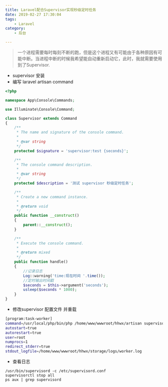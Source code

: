 ```yaml
---
title: Laravel配合Supervisor实现秒级定时任务
date: 2019-02-27 17:30:04
tags:
    - Laravel
category:
    - 后台

---
```

> 一个进程需要每时每刻不断的跑，但是这个进程又有可能由于各种原因有可能中断。当进程中断的时候我希望能自动重新启动它，此时，我就需要使用到了Supervisor.
- supervisor 安装 
- 编写 laravel artisan command
<!-- more -->
```php
<?php

namespace App\Console\Commands;

use Illuminate\Console\Command;

class Supervisor extends Command
{
	/**
	 * The name and signature of the console command.
	 *
	 * @var string
	 */
	protected $signature = 'supervisor:test {seconds}';

	/**
	 * The console command description.
	 *
	 * @var string
	 */
	protected $description = '测试 supervisor 秒级定时任务';

	/**
	 * Create a new command instance.
	 *
	 * @return void
	 */
	public function __construct()
	{
		parent::__construct();
	}

	/**
	 * Execute the console command.
	 *
	 * @return mixed
	 */
	public function handle()
	{
	    //记录日志
        Log::warning('time:现在时间 '.time());
	    //定时输出时间戳
        $seconds = $this->argument('seconds');
        usleep($seconds * 1000);
	}
}

```

- 修改supervisor 配置文件 并重载

```bash
[program:task-worker]
command=/usr/local/php/bin/php /home/www/wwwroot/hhwx/artisan supervisor:test 2
autostart=true
autorestart=true
user=root
numprocs=1
redirect_stderr=true
stdout_logfile=/home/www/wwwroot/hhwx/storage/logs/worker.log
```
- 查看日志

```
/usr/bin/supervisord -c /etc/supervisord.conf
supervisorctl stop all
ps aux | grep supervisord
```